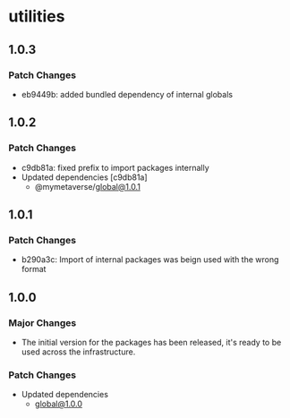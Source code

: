 # utilities

## 1.0.3

### Patch Changes

- eb9449b: added bundled dependency of internal globals

## 1.0.2

### Patch Changes

- c9db81a: fixed prefix to import packages internally
- Updated dependencies [c9db81a]
  - @mymetaverse/global@1.0.1

## 1.0.1

### Patch Changes

- b290a3c: Import of internal packages was beign used with the wrong format

## 1.0.0

### Major Changes

- The initial version for the packages has been released, it's ready to be used across the infrastructure.

### Patch Changes

- Updated dependencies
  - global@1.0.0
